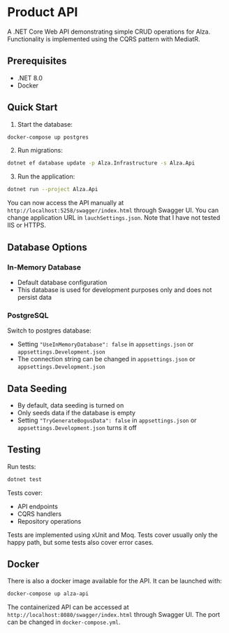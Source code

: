 ﻿# Product API

A .NET Core Web API demonstrating simple CRUD operations for Alza.
Functionality is implemented using the CQRS pattern with MediatR.

## Prerequisites

- .NET 8.0
- Docker

## Quick Start

1. Start the database:
```bash
docker-compose up postgres
```

2. Run migrations:
```bash
dotnet ef database update -p Alza.Infrastructure -s Alza.Api
```

3. Run the application:
```bash
dotnet run --project Alza.Api
```

You can now access the API manually at `http://localhost:5258/swagger/index.html` through Swagger UI.
You can change application URL in `lauchSettings.json`. Note that I have not tested IIS or HTTPS.

## Database Options

### In-Memory Database
- Default database configuration
- This database is used for development purposes only and does not persist data

### PostgreSQL
Switch to postgres database:
- Setting `"UseInMemoryDatabase": false` in `appsettings.json` or `appsettings.Development.json`
- The connection string can be changed in `appsettings.json` or `appsettings.Development.json`

## Data Seeding
- By default, data seeding is turned on
- Only seeds data if the database is empty
- Setting `"TryGenerateBogusData": false` in `appsettings.json` or `appsettings.Development.json` turns it off

## Testing

Run tests:
```bash
dotnet test
```

Tests cover:
- API endpoints
- CQRS handlers
- Repository operations

Tests are implemented using xUnit and Moq.
Tests cover usually only the happy path, but some tests also cover error cases.

## Docker

There is also a docker image available for the API. It can be launched with:
```bash
docker-compose up alza-api
```

The containerized API can be accessed at `http://localhost:8080/swagger/index.html` through Swagger UI.
The port can be changed in `docker-compose.yml`.